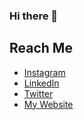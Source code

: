 ### Hi there 👋

<!--
**almostengr/almostengr** is a ✨ _special_ ✨ repository because its `README.md` (this file) appears on your GitHub profile.

Here are some ideas to get you started:

- 🔭 I’m currently working on ...
- 🌱 I’m currently learning ...
- 👯 I’m looking to collaborate on ...
- 🤔 I’m looking for help with ...
- 💬 Ask me about ...
- 📫 How to reach me: ...
- 😄 Pronouns: ...
- ⚡ Fun fact: ...
-->

## Reach Me

* [Instagram](https://Instagram.com/almostengr)
* [LinkedIn](https://linkedin.com/in/krobinsontech)
* [Twitter](https://twitter.com/almostengr)
* [My Website](https://thealmostengineer.com)
